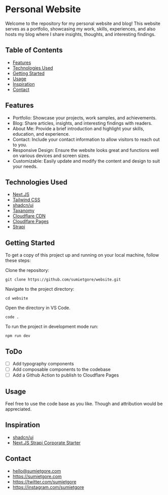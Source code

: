 # Personal Website

Welcome to the repository for my personal website and blog! This website serves as a portfolio, showcasing my work, skills, experiences, and also hosts my blog where I share insights, thoughts, and interesting findings.

## Table of Contents

- [Features](#features)
- [Technologies Used](#technologies-used)
- [Getting Started](#getting-started)
- [Usage](#usage)
- [Inspiration](#inspiration)
- [Contact](#contact)


## Features
- Portfolio: Showcase your projects, work samples, and achievements.
- Blog: Share articles, insights, and interesting findings with readers.
- About Me: Provide a brief introduction and highlight your skills, education, and experience.
- Contact: Include your contact information to allow visitors to reach out to you.
- Responsive Design: Ensure the website looks great and functions well on various devices and screen sizes.
- Customizable: Easily update and modify the content and design to suit your needs.

## Technologies Used

- [Next.JS](https://nextjs.org)
- [Tailwind CSS](https://tailwindcss.com/)
- [shadcn/ui](https://ui.shadcn.com)
- [Taxanomy](https://tx.shadcn.com)
- [Cloudflare CDN](https://cloudflare.com) 
- [Cloudlfare Pages](https://pages.cloudlfare.com)
- [Strapi](https://strapi.io)

## Getting Started

To get a copy of this project up and running on your local machine, follow these steps:

Clone the repository:

    git clone https://github.com/sumietgore/website.git

Navigate to the project directory:

    cd website

Open the directory in VS Code.

    code .

To run the project in development mode run:

    npm run dev

## ToDo

- [ ] Add typography components
- [ ] Add composable components to the codebase
- [ ] Add a Github Action to publish to Cloudflare Pages

## Usage

Feel free to use the code base as you like. Though and attribution would be appreciated.

## Inspiration

- [shadcn/ui](https://ui.shadcn.com)
- [Next.JS Strapi Corporate Starter](https://github.com/strapi/nextjs-corporate-starter)

## Contact

- hello@sumietgore.com
- https://sumietgore.com
- https://twitter.com/sumietgore
- https://instagram.com/sumietgore